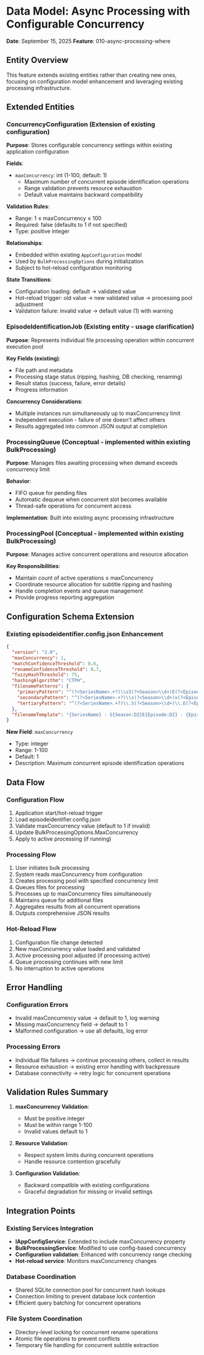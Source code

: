 # Data Model: Async Processing with Configurable Concurrency


**Date**: September 15, 2025
**Feature**: 010-async-processing-where

## Entity Overview


This feature extends existing entities rather than creating new ones, focusing on configuration model enhancement and leveraging existing processing infrastructure.

## Extended Entities


### ConcurrencyConfiguration (Extension of existing configuration)


**Purpose**: Stores configurable concurrency settings within existing application configuration

**Fields**:

- `maxConcurrency`: int (1-100, default: 1)
    - Maximum number of concurrent episode identification operations
    - Range validation prevents resource exhaustion
    - Default value maintains backward compatibility

**Validation Rules**:

- Range: 1 ≤ maxConcurrency ≤ 100
- Required: false (defaults to 1 if not specified)
- Type: positive integer

**Relationships**:

- Embedded within existing `AppConfiguration` model
- Used by `BulkProcessingOptions` during initialization
- Subject to hot-reload configuration monitoring

**State Transitions**:

- Configuration loading: default → validated value
- Hot-reload trigger: old value → new validated value → processing pool adjustment
- Validation failure: invalid value → default value (1) with warning

### EpisodeIdentificationJob (Existing entity - usage clarification)


**Purpose**: Represents individual file processing operation within concurrent execution pool

**Key Fields (existing)**:

- File path and metadata
- Processing stage status (ripping, hashing, DB checking, renaming)
- Result status (success, failure, error details)
- Progress information

**Concurrency Considerations**:

- Multiple instances run simultaneously up to maxConcurrency limit
- Independent execution - failure of one doesn't affect others
- Results aggregated into common JSON output at completion

### ProcessingQueue (Conceptual - implemented within existing BulkProcessing)


**Purpose**: Manages files awaiting processing when demand exceeds concurrency limit

**Behavior**:

- FIFO queue for pending files
- Automatic dequeue when concurrent slot becomes available
- Thread-safe operations for concurrent access

**Implementation**: Built into existing async processing infrastructure

### ProcessingPool (Conceptual - implemented within existing BulkProcessing)


**Purpose**: Manages active concurrent operations and resource allocation

**Key Responsibilities**:

- Maintain count of active operations ≤ maxConcurrency
- Coordinate resource allocation for subtitle ripping and hashing
- Handle completion events and queue management
- Provide progress reporting aggregation

## Configuration Schema Extension


### Existing episodeidentifier.config.json Enhancement


```json
{
  "version": "2.0",
  "maxConcurrency": 1,
  "matchConfidenceThreshold": 0.6,
  "renameConfidenceThreshold": 0.7,
  "fuzzyHashThreshold": 75,
  "hashingAlgorithm": "CTPH",
  "filenamePatterns": {
    "primaryPattern": "^(?<SeriesName>.+?)\\sS(?<Season>\\d+)E(?<Episode>\\d+)(?:[\\s\\.\\-]+(?<EpisodeName>.+?))?$",
    "secondaryPattern": "^(?<SeriesName>.+?)\\s(?<Season>\\d+)x(?<Episode>\\d+)(?:[\\s\\.\\-]+(?<EpisodeName>.+?))?$",
    "tertiaryPattern": "^(?<SeriesName>.+?)\\.S(?<Season>\\d+)\\.E(?<Episode>\\d+)(?:\\.(?<EpisodeName>.+?))?$"
  },
  "filenameTemplate": "{SeriesName} - S{Season:D2}E{Episode:D2} - {EpisodeName}{FileExtension}"
}
```


**New Field**: `maxConcurrency`

- Type: integer
- Range: 1-100
- Default: 1
- Description: Maximum concurrent episode identification operations

## Data Flow


### Configuration Flow


1. Application start/hot-reload trigger
2. Load episodeidentifier.config.json
3. Validate maxConcurrency value (default to 1 if invalid)
4. Update BulkProcessingOptions.MaxConcurrency
5. Apply to active processing (if running)

### Processing Flow


1. User initiates bulk processing
2. System reads maxConcurrency from configuration
3. Creates processing pool with specified concurrency limit
4. Queues files for processing
5. Processes up to maxConcurrency files simultaneously
6. Maintains queue for additional files
7. Aggregates results from all concurrent operations
8. Outputs comprehensive JSON results

### Hot-Reload Flow


1. Configuration file change detected
2. New maxConcurrency value loaded and validated
3. Active processing pool adjusted (if processing active)
4. Queue processing continues with new limit
5. No interruption to active operations

## Error Handling


### Configuration Errors


- Invalid maxConcurrency value → default to 1, log warning
- Missing maxConcurrency field → default to 1
- Malformed configuration → use all defaults, log error

### Processing Errors


- Individual file failures → continue processing others, collect in results
- Resource exhaustion → existing error handling with backpressure
- Database connectivity → retry logic for concurrent operations

## Validation Rules Summary


1. **maxConcurrency Validation**:
   - Must be positive integer
   - Must be within range 1-100
   - Invalid values default to 1

2. **Resource Validation**:
   - Respect system limits during concurrent operations
   - Handle resource contention gracefully

3. **Configuration Validation**:
   - Backward compatible with existing configurations
   - Graceful degradation for missing or invalid settings

## Integration Points


### Existing Services Integration


- **IAppConfigService**: Extended to include maxConcurrency property
- **BulkProcessingService**: Modified to use config-based concurrency
- **Configuration validation**: Enhanced with concurrency range checking
- **Hot-reload service**: Monitors maxConcurrency changes

### Database Coordination


- Shared SQLite connection pool for concurrent hash lookups
- Connection limiting to prevent database lock contention
- Efficient query batching for concurrent operations

### File System Coordination


- Directory-level locking for concurrent rename operations
- Atomic file operations to prevent conflicts
- Temporary file handling for concurrent subtitle extraction
